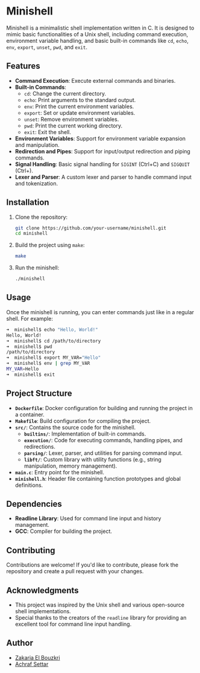 # Minishell
Minishell is a minimalistic shell implementation written in C. It is designed to mimic basic functionalities of a Unix shell, including command execution, environment variable handling, and basic built-in commands like `cd`, `echo`, `env`, `export`, `unset`, `pwd`, and `exit`.

## Features
- **Command Execution**: Execute external commands and binaries.
- **Built-in Commands**:
  - `cd`: Change the current directory.
  - `echo`: Print arguments to the standard output.
  - `env`: Print the current environment variables.
  - `export`: Set or update environment variables.
  - `unset`: Remove environment variables.
  - `pwd`: Print the current working directory.
  - `exit`: Exit the shell.
- **Environment Variables**: Support for environment variable expansion and manipulation.
- **Redirection and Pipes**: Support for input/output redirection and piping commands.
- **Signal Handling**: Basic signal handling for `SIGINT` (Ctrl+C) and `SIGQUIT` (Ctrl+\).
- **Lexer and Parser**: A custom lexer and parser to handle command input and tokenization.

## Installation
1. Clone the repository:
   ```bash
   git clone https://github.com/your-username/minishell.git
   cd minishell
   ```
2. Build the project using `make`:
   ```bash
   make
   ```
3. Run the minishell:
   ```bash
   ./minishell
   ```

## Usage
Once the minishell is running, you can enter commands just like in a regular shell. For example:
```bash
➜  minishell$ echo "Hello, World!"
Hello, World!
➜  minishell$ cd /path/to/directory
➜  minishell$ pwd
/path/to/directory
➜  minishell$ export MY_VAR="Hello"
➜  minishell$ env | grep MY_VAR
MY_VAR=Hello
➜  minishell$ exit
```

## Project Structure
- **`Dockerfile`**: Docker configuration for building and running the project in a container.
- **`Makefile`**: Build configuration for compiling the project.
- **`src/`**: Contains the source code for the minishell.
  - **`builtins/`**: Implementation of built-in commands.
  - **`execution/`**: Code for executing commands, handling pipes, and redirections.
  - **`parsing/`**: Lexer, parser, and utilities for parsing command input.
  - **`libft/`**: Custom library with utility functions (e.g., string manipulation, memory management).
- **`main.c`**: Entry point for the minishell.
- **`minishell.h`**: Header file containing function prototypes and global definitions.

## Dependencies
- **Readline Library**: Used for command line input and history management.
- **GCC**: Compiler for building the project.

## Contributing
Contributions are welcome! If you'd like to contribute, please fork the repository and create a pull request with your changes.

## Acknowledgments
- This project was inspired by the Unix shell and various open-source shell implementations.
- Special thanks to the creators of the `readline` library for providing an excellent tool for command line input handling.

## Author
- [Zakaria El Bouzkri](https://github.com/zakariaelbouzkri)
- [Achraf Settar](https://github.com/asettar)